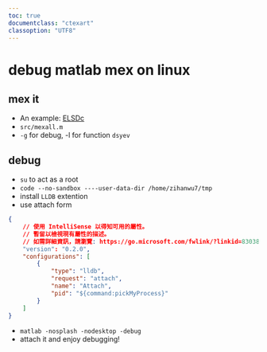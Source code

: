 ```yaml
---
toc: true
documentclass: "ctexart"
classoption: "UTF8"
---
```

# debug matlab mex on linux
## mex it
- An example:  [ELSDc](https://github.com/wzh4464/ELSDc.git)
- `src/mexall.m`
- `-g` for debug, -l for function `dsyev`
## debug
- `su` to act as a root
- `code --no-sandbox ----user-data-dir /home/zihanwu7/tmp`
- install `LLDB` extention
- use attach form
```json
{
    // 使用 IntelliSense 以得知可用的屬性。
    // 暫留以檢視現有屬性的描述。
    // 如需詳細資訊，請瀏覽: https://go.microsoft.com/fwlink/?linkid=830387
    "version": "0.2.0",
    "configurations": [
        {
            "type": "lldb",
            "request": "attach",
            "name": "Attach",
            "pid": "${command:pickMyProcess}"
        }
    ]
}
```
- `matlab -nosplash -nodesktop -debug`
- attach it and enjoy debugging!
